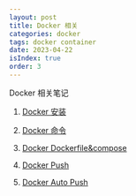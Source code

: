 ```yaml
---
layout: post
title: Docker 相关
categories: docker
tags: docker container
date: 2023-04-22
isIndex: true
order: 3
---
```

Docker 相关笔记
<!--more-->
1. [Docker 安装](../other/docker-install.html)

2. [Docker 命令](../other/docker-command.html)

3. [Docker Dockerfile&compose](../other/docker-dockerfile.html)

4. [Docker Push](../other/docker-push.html)

5. [Docker Auto Push](../_other/docker-remote-auto-push.md)